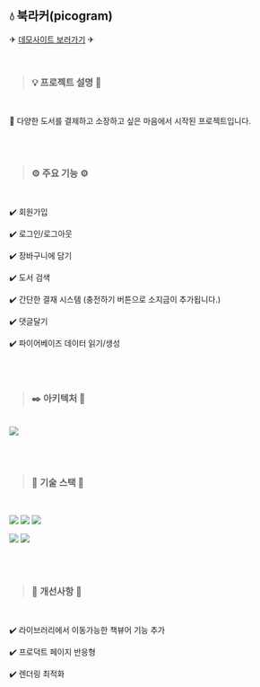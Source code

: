 ## 💧 북라커(picogram)


✈ [데모사이트 보러가기](https://book-locker-project.vercel.app/) ✈

<br/>

>
> ###  💡 프로젝트 설명 📝
>

<br/>

  🎁 다양한 도서를 결제하고 소장하고 싶은 마음에서 시작된 프로젝트입니다. 
      
<br/><br/>

>
> ###  ⚙️ 주요 기능 ⚙️
>

<br/>

  ✔️ 회원가입
    
  ✔️ 로그인/로그아웃
    
  ✔️ 장바구니에 담기
  
  ✔️ 도서 검색
  
  ✔️ 간단한 결재 시스템 (충전하기 버튼으로 소지금이 추가됩니다.)
  
  ✔️ 댓글달기
  
  ✔️ 파이어베이즈 데이터 읽기/생성
  
  
<br/><br/>

>
> ###  ✒️ 아키텍처 📐
>

<br/>

<img src="https://firebasestorage.googleapis.com/v0/b/booklocker-981a5.appspot.com/o/%EC%95%84%ED%82%A4%ED%85%8D%EC%B2%98.jpg?alt=media&token=e02dbee7-0d18-40d4-ac11-328c8d5a88de"/>

<br/><br/>

>
> ###  🔧 기술 스택 🔧
>

<br/>

<p>
  <img src="https://img.shields.io/badge/react-61DAFB?style=for-the-badge&logo=react&logoColor=black"> 
  <img src="https://img.shields.io/badge/next.js-000000?style=for-the-badge&logo=next.js&logoColor=white">
  <img src="https://img.shields.io/badge/redux-764ABC?style=for-the-badge&logo=redux&logoColor=white"/>
</p>

<p>
  <img src="https://img.shields.io/badge/firebase-FFCA28?style=for-the-badge&logo=firebase&logoColor=black"/>
  <img src="https://img.shields.io/badge/vercel-000000?style=for-the-badge&logo=vercel&logoColor=white"/>
</p>

<br/><br/>

>
> ###  🔔 개선사항 🔔
>

<br/>

  ✔️ 라이브러리에서 이동가능한 책뷰어 기능 추가
  
  ✔️ 프로덕트 페이지 반응형
  
  ✔️ 렌더링 최적화

